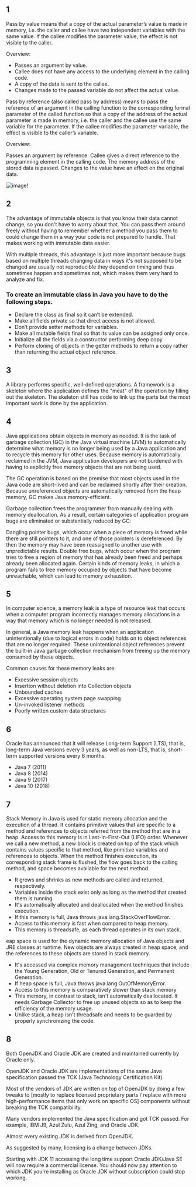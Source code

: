 ## 1
Pass by value means that a copy of the actual parameter’s value is made in memory, i.e. the caller and callee have two independent variables with the same value. If the callee modifies the parameter value, the effect is not visible to the caller.

Overview:

  - Passes an argument by value.
  - Callee does not have any access to the underlying element in the calling code.
  - A copy of the data is sent to the callee.
  - Changes made to the passed variable do not affect the actual value.

Pass by reference (also called pass by address) means to pass the reference of an argument in the calling function to the corresponding formal parameter of the called function so that a copy of the address of the actual parameter is made in memory, i.e. the caller and the callee use the same variable for the parameter. If the callee modifies the parameter variable, the effect is visible to the caller’s variable.

Overview:

Passes an argument by reference.
Callee gives a direct reference to the programming element in the calling code.
The memory address of the stored data is passed.
Changes to the value have an effect on the original data.

![image!](https://blog.penjee.com/wp-content/uploads/2015/02/pass-by-reference-vs-pass-by-value-animation.gif)

## 2 
The advantage of immutable objects is that you know their data cannot change, so you don't have to worry about that.
You can pass them around freely without having to remember whether a method you pass them to could change them in a way your code is not prepared to handle.
That makes working with immutable data easier.

With multiple threads, this advantage is just more important because bugs based on multiple threads changing data in ways it's not supposed to be changed are usually not reproducible
they depend on timing and thus sometimes happen and sometimes not, which makes them very hard to analyze and fix.

### To create an immutable class in Java you have to do the following steps.

  - Declare the class as final so it can’t be extended.
  - Make all fields private so that direct access is not allowed.
  - Don’t provide setter methods for variables.
  - Make all mutable fields final so that its value can be assigned only once.
  - Initialize all the fields via a constructor performing deep copy.
  - Perform cloning of objects in the getter methods to return a copy rather than returning the actual object reference.
  
## 3

A library performs specific, well-defined operations. 
A framework is a skeleton where the application defines the "meat" of the operation by filling out the skeleton.
The skeleton still has code to link up the parts but the most important work is done by the application.


## 4

Java applications obtain objects in memory as needed. It is the task of garbage collection (GC) in the Java virtual machine (JVM) to automatically determine what memory is no longer being used by a Java application and to recycle this memory for other uses. Because memory is automatically reclaimed in the JVM, Java application developers are not burdened with having to explicitly free memory objects that are not being used.

The GC operation is based on the premise that most objects used in the Java code are short-lived and can be reclaimed shortly after their creation. Because unreferenced objects are automatically removed from the heap memory, GC makes Java memory-efficient.

Garbage collection frees the programmer from manually dealing with memory deallocation. As a result, certain categories of application program bugs are eliminated or substantially reduced by GC:

Dangling pointer bugs, which occur when a piece of memory is freed while there are still pointers to it, and one of those pointers is dereferenced. By then the memory may have been reassigned to another use with unpredictable results.
Double free bugs, which occur when the program tries to free a region of memory that has already been freed and perhaps already been allocated again.
Certain kinds of memory leaks, in which a program fails to free memory occupied by objects that have become unreachable, which can lead to memory exhaustion.

## 5
In computer science, a memory leak is a type of resource leak that occurs when a computer program incorrectly manages memory allocations in a way that memory which is no longer needed is not released.

In general, a Java memory leak happens when an application unintentionally (due to logical errors in code) holds on to object references that are no longer required. These unintentional object references prevent the built-in Java garbage collection mechanism from freeing up the memory consumed by these objects.

Common causes for these memory leaks are:

  - Excessive session objects
  - Insertion without deletion into Collection objects
  - Unbounded caches
  - Excessive operating system page swapping
  - Un-invoked listener methods
  - Poorly written custom data structures

## 6

Oracle has announced that it will release Long-term Support (LTS), that is, long-term Java versions every 3 years, as well as non-LTS, that is, short-term supported versions every 6 months. 
  - Java 7 (2011)
  - Java 8 (2014)
  - Java 9 (2017)
  - Java 10 (2018)
  
## 7

Stack Memory in Java is used for static memory allocation and the execution of a thread. It contains primitive values that are specific to a method and references to objects referred from the method that are in a heap.
Access to this memory is in Last-In-First-Out (LIFO) order. Whenever we call a new method, a new block is created on top of the stack which contains values specific to that method, like primitive variables and references to objects.
When the method finishes execution, its corresponding stack frame is flushed, the flow goes back to the calling method, and space becomes available for the next method.

  - It grows and shrinks as new methods are called and returned, respectively.
  - Variables inside the stack exist only as long as the method that created them is running.
  - It's automatically allocated and deallocated when the method finishes execution.
  - If this memory is full, Java throws java.lang.StackOverFlowError.
  - Access to this memory is fast when compared to heap memory.
  - This memory is threadsafe, as each thread operates in its own stack.
  
eap space is used for the dynamic memory allocation of Java objects and JRE classes at runtime. New objects are always created in heap space, and the references to these objects are stored in stack memory.

  - It's accessed via complex memory management techniques that include the Young Generation, Old or Tenured Generation, and Permanent Generation.
  - If heap space is full, Java throws java.lang.OutOfMemoryError.
  - Access to this memory is comparatively slower than stack memory
  - This memory, in contrast to stack, isn't automatically deallocated. It needs Garbage Collector to free up unused objects so as to keep the efficiency of the memory usage.
  - Unlike stack, a heap isn't threadsafe and needs to be guarded by properly synchronizing the code.


## 8

Both OpenJDK and Oracle JDK are created and maintained currently by Oracle only.

OpenJDK and Oracle JDK are implementations of the same Java specification passed the TCK (Java Technology Certification Kit).

Most of the vendors of JDK are written on top of OpenJDK by doing a few tweaks to [mostly to replace licensed proprietary parts / replace with more high-performance items that only work on specific OS] components without breaking the TCK compatibility.

Many vendors implemented the Java specification and got TCK passed. For example, IBM J9, Azul Zulu, Azul Zing, and Oracle JDK.

Almost every existing JDK is derived from OpenJDK.

As suggested by many, licensing is a change between JDKs.

Starting with JDK 11 accessing the long time support Oracle JDK/Java SE will now require a commercial license. You should now pay attention to which JDK you're installing as Oracle JDK without subscription could stop working.
